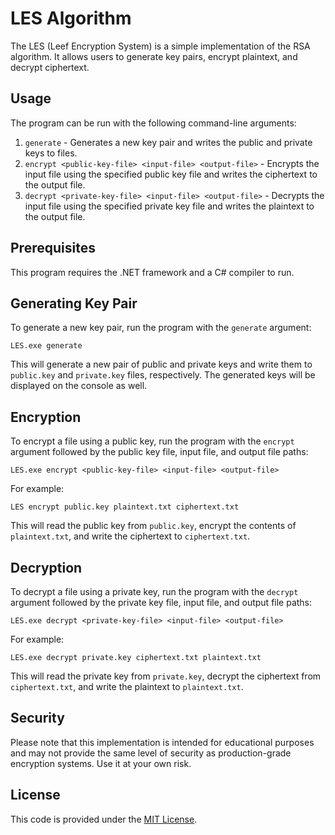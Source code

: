 # LES Algorithm

The LES (Leef Encryption System) is a simple implementation of the RSA algorithm. It allows users to generate key pairs, encrypt plaintext, and decrypt ciphertext.

## Usage

The program can be run with the following command-line arguments:

1. `generate` - Generates a new key pair and writes the public and private keys to files.
2. `encrypt <public-key-file> <input-file> <output-file>` - Encrypts the input file using the specified public key file and writes the ciphertext to the output file.
3. `decrypt <private-key-file> <input-file> <output-file>` - Decrypts the input file using the specified private key file and writes the plaintext to the output file.

## Prerequisites

This program requires the .NET framework and a C# compiler to run.

## Generating Key Pair

To generate a new key pair, run the program with the `generate` argument:

`LES.exe generate`

This will generate a new pair of public and private keys and write them to `public.key` and `private.key` files, respectively. The generated keys will be displayed on the console as well.

## Encryption

To encrypt a file using a public key, run the program with the `encrypt` argument followed by the public key file, input file, and output file paths:

`LES.exe encrypt <public-key-file> <input-file> <output-file>`

For example:

`LES encrypt public.key plaintext.txt ciphertext.txt`


This will read the public key from `public.key`, encrypt the contents of `plaintext.txt`, and write the ciphertext to `ciphertext.txt`.

## Decryption

To decrypt a file using a private key, run the program with the `decrypt` argument followed by the private key file, input file, and output file paths:

`LES.exe decrypt <private-key-file> <input-file> <output-file>`


For example:

`LES.exe decrypt private.key ciphertext.txt plaintext.txt`


This will read the private key from `private.key`, decrypt the ciphertext from `ciphertext.txt`, and write the plaintext to `plaintext.txt`.

## Security

Please note that this implementation is intended for educational purposes and may not provide the same level of security as production-grade encryption systems. Use it at your own risk.

## License

This code is provided under the [MIT License](https://opensource.org/licenses/MIT).
